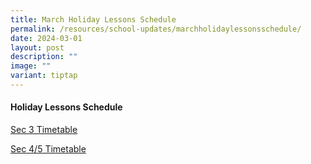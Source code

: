 ```yaml
---
title: March Holiday Lessons Schedule
permalink: /resources/school-updates/marchholidaylessonsschedule/
date: 2024-03-01
layout: post
description: ""
image: ""
variant: tiptap
---
```

<h4><strong>Holiday Lessons Schedule</strong></h4>
<p><a href="https://drive.google.com/file/d/1f3e1nDcDb-bcdl8EkoMKuyA9ezm6HGOR/view?usp=sharing" rel="noopener noreferrer nofollow" target="_blank">Sec 3 Timetable</a>
</p>
<p><a href="https://drive.google.com/file/d/1EcEmaXpv8In3J2S3H7Zbyl0yS5mxkqaM/view?usp=sharing" rel="noopener noreferrer nofollow" target="_blank">Sec 4/5 Timetable</a>
</p>
